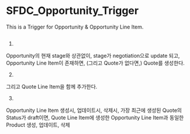 # SFDC_Opportunity_Trigger
This is a Trigger for Opportunity &amp; Opportunity Line Item.

## <Trigger>

1. 
Opportunity의 현재 stage와 상관없이,
stage가 negotiation으로 update 되고, 
Opportunity Line Item이 존재하면, (그리고 Quote가 없다면,)
Quote를 생성한다.

2. 
그리고 Quote Line Item을 함께 추가한다.

3.
Opportunity Line Item 생성시, 업데이트시, 삭제시,
가장 최근에 생성된 Quote의 Status가 draft이면, 
Quote Line Item에
생성한 Opportunity Line Item과 동일한 Product 생성, 업데이트, 삭제

